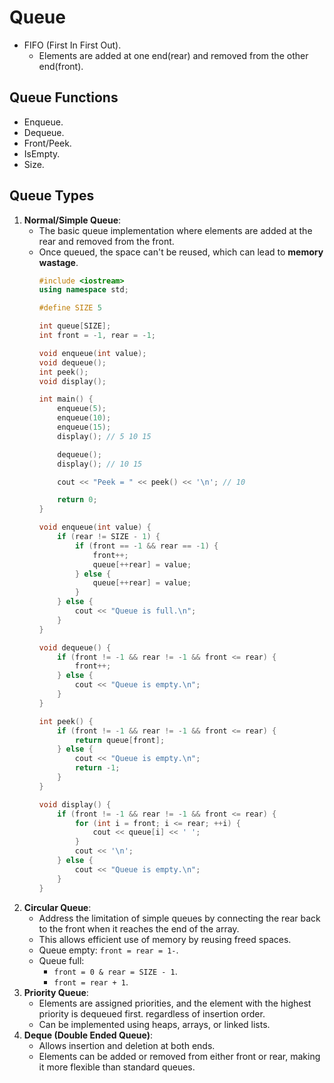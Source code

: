 # Queue

- FIFO (First In First Out).
  - Elements are added at one end(rear) and removed from the other end(front).

## Queue Functions
- Enqueue.
- Dequeue.
- Front/Peek.
- IsEmpty.
- Size.

## Queue Types
1. **Normal/Simple Queue**:
   - The basic queue implementation where elements are added at the rear and removed from the front.
   - Once queued, the space can't be reused, which can lead to **memory wastage**.
      ```c++
      #include <iostream>
      using namespace std;
      
      #define SIZE 5
      
      int queue[SIZE];
      int front = -1, rear = -1;
      
      void enqueue(int value);
      void dequeue();
      int peek();
      void display();
      
      int main() {
          enqueue(5);
          enqueue(10);
          enqueue(15);
          display(); // 5 10 15
      
          dequeue();
          display(); // 10 15
      
          cout << "Peek = " << peek() << '\n'; // 10
      
          return 0;
      }
      
      void enqueue(int value) {
          if (rear != SIZE - 1) {
              if (front == -1 && rear == -1) {
                  front++;
                  queue[++rear] = value;
              } else {
                  queue[++rear] = value;
              }
          } else {
              cout << "Queue is full.\n";
          }
      }
      
      void dequeue() {
          if (front != -1 && rear != -1 && front <= rear) {
              front++;
          } else {
              cout << "Queue is empty.\n";
          }
      }
      
      int peek() {
          if (front != -1 && rear != -1 && front <= rear) {
              return queue[front];
          } else {
              cout << "Queue is empty.\n";
              return -1;
          }
      }
      
      void display() {
          if (front != -1 && rear != -1 && front <= rear) {
              for (int i = front; i <= rear; ++i) {
                  cout << queue[i] << ' ';
              }
              cout << '\n';
          } else {
              cout << "Queue is empty.\n";
          }
      }
      ```
2. **Circular Queue**:
   - Address the limitation of simple queues by connecting the rear back to the front when it reaches the end of the array.
   - This allows efficient use of memory by reusing freed spaces.
   - Queue empty: `front = rear = 1-`.
   - Queue full:
     - `front = 0 & rear = SIZE - 1`.
     - `front = rear + 1`.
3. **Priority Queue**:
   - Elements are assigned priorities, and the element with the highest priority is dequeued first. regardless of insertion order.
   - Can be implemented using heaps, arrays, or linked lists.
4. **Deque (Double Ended Queue)**:
   - Allows insertion and deletion at both ends.
   - Elements can be added or removed from either front or rear, making it more flexible than standard queues.

